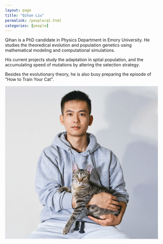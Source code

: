 ```yaml
---
layout: page
title: "Qihan Liu"
permalink: /people/ql.html
categories: [people]
---
```


Qihan is a PhD candidate in Physics Department in Emory University. He studies the theoredical evolution and population genetics using mathematical modeling and computational simulations. 

His current projects study the adaptation in sptial population, and the accumulating speed of mutations by altering the selection strategy.

Besides the evolutionary theory, he is also busy preparing the episode of "How to Train Your Cat".
<!-- [CV](/people/cv_ql_old.pdf) -->

![Qihan Liu](/images/QihanL.jpg)